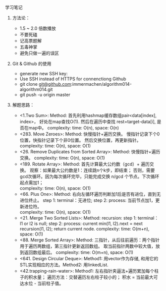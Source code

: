 学习笔记

1. 方法论：
	- 1.5 ~ 2.0 倍数播放
	- 不要死磕
	- 记高票题解
	- 五毒神掌
	- 避免只做一遍的误区
	
2. Git & Github 的使用
	- generate new SSH key: 
	- Use SSH instead of HTTPS for connenctiong Github
	- git clone git@github.com:immermachen/algorithm014-algorithm014.git
	- git push -u origin master

	
3. 解题思路：
	- <1.Two Sum>: 
			Method: 首先利用hashmap缓存数组pair<data[index], index>， 好处在map查找O(1).
			然后在遍历中查找 rest=target-data[i], 是否在map中。
			complexity: time: O(n), space: O(n)	
	- <283. Move Zeroes>: 
			Method: 快慢指针+遍历交换。
			慢指针记录下个0位置，快指针记录下个非0位置。
			然后交换位置，再更新指针。
			complexity: time: O(n), space: O(1)
	- <26. Remove Duplicates from Sorted Array>: 
			Method: 快慢指针+遍历交换。
			complexity: time: O(n), space: O(1)
	- <189. Rotate Array>: 
			Method: 首先计算最大公约数（gcd）+ 遍历交换。
			观察：如果最大公约数是1：连续跳n个k步，即结束；
			否则，需要gcd次循环。因为每次循环完毕，只能完成交换 n/gcd 个节点。下次循环起点需加1；			
			complexity: time: O(n), space: O(1)
	- <66. Plus One>: 
			Method: 右向左循环遍历判断加1后是否有进位，直到无进位终止。
			step 1: terminal：无进位; 
			step 2: process: 当前节点加1，更新进位符。					
			complexity: time: O(n), space: O(1)
	- <21. Merge Two Sorted Lists>: 
			Method: recursion: 
			step 1: terminal：l1 or l2 is null; 
			step 2: process: current min(l1, l2).next = next recursion(l1, l2); return current node.
			complexity: time: O(m+n), space: O(1)
	- <88. Merge Sorted Array>: 
			Method: 三指针，从后往前遍历：两个指针用于遍历两数组，第三指针更新返回数组。
			取当前指针两数中较大值，放到返回数组最后。
			complexity: time: O(m+n), space: O(1)
	- <641. Design Circular Deque>: 
			Method1: 用vector作为存储, 和用它的STL实现相应的方法。Method2: 用linkedList.
	- <42.trapping-rain-water>: 
			Method1: 左右指针夹逼法+遍历累加每个柱子的积水量；
			遍历方法：交替遍历左右柱子较小的；
			积水 = 当前最大可达水位 - 当前柱子值。
	

